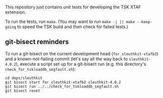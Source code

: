This repository just contains unit tests for developing the TSK XTAF extension.

To run the tests, run `make`.  (You may want to run `make -j || make --keep-going` to speed the TSK build and then check for failed tests.)


## git-bisect reminders

To run a git-bisect on the current development head (`for_sleuthkit-xtafb2`) and a known-not-failing commit (let's say all the way back to `sleuthkit-4.0.2`), execute a script set up for a git-bisect run (e.g. this directory's `check_for_tskloaddb_segfault.sh`):

    cd deps/sleuthkit
    git bisect start for_sleuthkit-xtafb2 sleuthkit-4.0.2
    git bisect run ../../check_for_tskloaddb_segfault.sh
    git bisect reset
